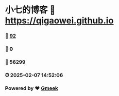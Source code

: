# 小七的博客 :link: https://qigaowei.github.io 
### :page_facing_up: [92](https://qigaowei.github.io/tag.html) 
### :speech_balloon: 0 
### :hibiscus: 56299 
### :alarm_clock: 2025-02-07 14:52:06 
### Powered by :heart: [Gmeek](https://github.com/Meekdai/Gmeek)
